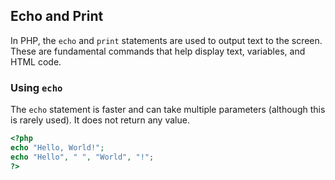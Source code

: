 ## Echo and Print

In PHP, the `echo` and `print` statements are used to output text to the screen. These are fundamental commands that help display text, variables, and HTML code.

### Using `echo`

The `echo` statement is faster and can take multiple parameters (although this is rarely used). It does not return any value.

```php
<?php
echo "Hello, World!";
echo "Hello", " ", "World", "!";
?>
